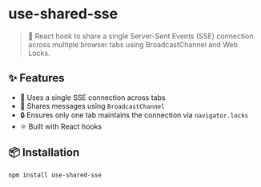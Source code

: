 # use-shared-sse

> 🔄 React hook to share a single Server-Sent Events (SSE) connection across multiple browser tabs using BroadcastChannel and Web Locks.

## ✨ Features

- 📡 Uses a single SSE connection across tabs
- 📢 Shares messages using `BroadcastChannel`
- 🔒 Ensures only one tab maintains the connection via `navigator.locks`
- ⚛️ Built with React hooks

## 📦 Installation

```bash
npm install use-shared-sse